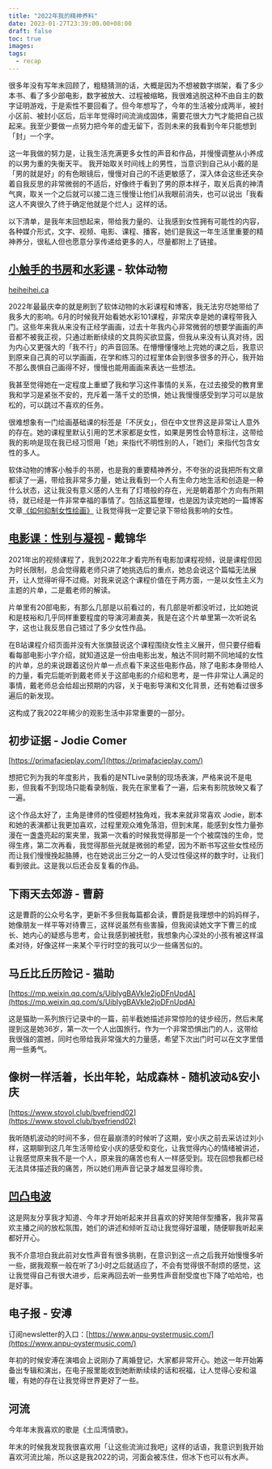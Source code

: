 ```yaml
---
title: "2022年我的精神养料"
date: 2023-01-27T23:39:00.00+08:00
draft: false
toc: true
images:
tags: 
  - recap
---
```


很多年没有写年末回顾了，粗糙猜测的话，大概是因为不想被数字绑架，看了多少本书、看了多少部电影，数字被放大、过程被缩略，我很难逃脱这种不由自主的数字证明游戏，于是索性不要回看了。但今年想写了，今年的生活被分成两半，被封小区前、被封小区后，后半年觉得时间流淌成固体，需要花很大力气才能把自己拔起来。我至少要做一点努力把今年的虚无留下，否则未来的我看到今年只能想到「封」一个字。

这一年我做的努力是，让我生活充满更多女性的声音和作品，并慢慢调整从小养成的以男为重的失衡天平。 我开始取关时间线上的男性，当意识到自己从小戴的是「男的就是好」的有色眼镜后，慢慢对自己的不适更敏感了，深入体会这些还夹杂着自我反思的非常微弱的不适后，好像终于看到了男的原本样子，取关后真的神清气爽，取关一个之后就可以接二连三慢慢让他们从我眼前消失，也可以说出「我看这人不爽很久了终于确定他就是个烂人」这样的话。

以下清单，是我年末回想起来，带给我力量的、让我感到女性拥有可能性的内容，各种媒介形式，文字、视频、电影、课程、播客，她们是我这一年生活里重要的精神养分，很私人但也愿意分享传递给更多的人，尽量都附上了链接。

## [小触手的书房](https://heiheihei.ca/)和[水彩课](https://heiheihei.ca/mycourses/) - 软体动物

[heiheihei.ca](https://heiheihei.ca/)

2022年最最庆幸的就是刷到了软体动物的水彩课程和博客，我无法穷尽她带给了我多大的影响。6月的时候我开始看她水彩101课程，非常庆幸是她的课程带我入门。这些年来我从来没有正经学画画，过去十年我内心非常微弱的想要学画画的声音都不被我正视，只通过断断续续的文具购买欲显露，但我从来没有认真对待，因为内心又更强大的「我不行」的声音回荡。在懵懵懂懂地上完她的课之后，我意识到原来自己真的可以学画画，在学和练习的过程里体会到很多很多的开心，我开始不那么畏惧自己画得不好，慢慢也能用画画来表达一些想法。

我甚至觉得她在一定程度上重塑了我和学习这件事情的关系，在过去接受的教育里我和学习是紧张不安的，充斥着一落千丈的恐惧，她让我慢慢感受到学习可以是放松的，可以跳过不喜欢的任务。

很难想象有一门绘画基础课的标签是「不厌女」，但在中文世界这是非常让人意外的存在。她的课程里默认引用的艺术家都是女性，如果是男性会特意标注，这带给我的影响是现在我已经习惯用「她」来指代不明性别的人，「她们」来指代包含女性的多人。

软体动物的博客小触手的书房，也是我的重要精神养分，不夸张的说我把所有文章都读了一遍，带给我非常多力量，她让我看到一个人有生命力地生活和创造是一种什么状态，这让我没有意义感的人生有了灯塔般的存在，光是朝着那个方向有所期待，就已经是一件非常幸福的事情了。包括这篇整理，也是因为读完她的一篇博客文章[《如何抑制女性绘画》](https://heiheihei.ca/2022/12/20/how-to-suppress-womens-drawing/) 让我觉得我一定要记录下带给我影响的女性。

## [电影课：性别与凝视](https://www.bilibili.com/cheese/play/ss318) - 戴锦华

2021年出的视频课程了，我到2022年才看完所有电影加课程视频，说是课程但因为时长限制，总会觉得戴老师只讲了她挑选后的重点，她总会说这个篇幅无法展开，让人觉得听得不过瘾。对我来说这个课程价值在于两方面，一是以女性主义为主题的片单，二是戴老师的解读。

片单里有20部电影，有那么几部是以前看过的，有几部是听都没听过，比如她说和是枝裕和几乎同样重要程度的导演河濑直美，我是在这个片单里第一次听说名字，这也让我反思自己错过了多少女性作品。

在B站课程介绍页面并没有大张旗鼓说这个课程围绕女性主义展开，但只要仔细看看每部电影小字介绍，就知道这是一份由电影出发，触达不同时期不同地域的女性的片单，总的来说跟着这份片单一点点看下来这些电影作品，除了电影本身带给人的力量，看完后能听到戴老师关于这部电影的介绍和思考，是一件非常让人满足的事情，戴老师总会给超出预期的内容，关于电影导演和文化背景，还有她看过很多遍后的新发现。

这构成了我2022年稀少的观影生活中非常重要的一部分。


## 初步证据 - Jodie Comer

[https://primafacieplay.com/](https://primafacieplay.com/)

想把它列为我的年度影片，我看的是NTLive录制的现场表演，严格来说不是电影，但我看不到现场只能看录制版，我先在家里看了一遍，后来有影院放映又看了一遍。

这个作品太好了，主角是律师的性侵题材独角戏，我本来就非常喜欢 Jodie，剧本和她的表演都让我更加喜欢，过程里观众难免落泪，但到末尾，能感到女性力量弥漫在一盏盏亮起的案夹里，我第一次看的时候我觉得那是一个个被腐蚀的生命，觉得生疼，第二次再看，我觉得那些光就是微弱的希望，因为不断书写这些女性经历而让我们慢慢挽起胳膊，也在她说出三分之一的人受过性侵这样的数字时，让我们看到彼此。这是我以后还会反复看的作品。


## 下雨天去郊游 - 曹蔚

这是曹蔚的公众号名字，更新不多但我每篇都会读，曹蔚是我理想中的妈妈样子，她像朋友一样平等对待曹三，这样说虽然有些害臊，但我阅读她文字下曹三的成长、她内心的疑惑与思考，会让我感到被抚慰，我想象内心深处的小孩有被这样温柔对待，好像这样一来某个平行时空的我可以少一些痛苦似的。

## 马丘比丘历险记 - 猫助

[https://mp.weixin.qq.com/s/UibIygBAVkIe2joDFnUpdA](https://mp.weixin.qq.com/s/UibIygBAVkIe2joDFnUpdA)

这是猫助一系列旅行记录中的一篇，前半截她描述非常惊险的徒步经历，然后末尾提到这是她36岁，第一次一个人出国旅行。作为一个非常恐惧出门的人，这带给我很强的震撼，同时也带给我非常强大的力量感，希望下次出门时可以在文字里借用一些勇气。


## 像树一样活着，长出年轮，站成森林 - 随机波动&安小庆

[https://www.stovol.club/byefriend02](https://www.stovol.club/byefriend02)

我听随机波动的时间不多，但在最崩溃的时候听了这期，安小庆之前去采访过刘小样，这期聊到这几年生活带给安小庆的感受和变化，让我觉得内心的情绪被讲述，让我感觉原来我不是一个人，原来我的痛苦也有人一样感受到。现在回想我都已经无法具体描述我的痛苦，所以她们用声音记录才越发显得珍贵。

## [凹凸电波](https://www.xiaoyuzhoufm.com/podcast/5e2839ca418a84a0462431b7)

这是网友分享我才知道、今年才开始听起来并且喜欢的好笑陪伴型播客，我非常喜欢主播之间的放松氛围，她们的讲述和倾听互动让我觉得好温暖，随便聊我听起来都好开心。

我不介意坦白我此前对女性声音有很多挑剔，在意识到这一点之后我开始慢慢多听一些，据我观察一般在听了3小时之后就适应了，不会有觉得很不耐烦的感觉，这让我觉得自己有很大进步，后来再回去听一些男性声音耐受度也下降了哈哈哈，也是好事。

## 电子报 - 安溥
订阅newsletter的入口：[https://www.anpu-oystermusic.com/](https://www.anpu-oystermusic.com/)

年初的时候安溥在演唱会上说刚办了离婚登记，大家都非常开心。她这一年开始筹备出专辑和演出，在电子报里能收到她断断续续的话和祝福，让人觉得心安和温暖，有她的存在让我觉得世界更好了一些。

## 河流
今年年末我喜欢的歌是《土瓜湾情歌》。

年末的时候我发现我很喜欢用「让这些流淌过我吧」这样的话语，我意识到我开始喜欢河流比喻，所以这是我2022的词，河面会被冻住，但冰下也可以有水声。

